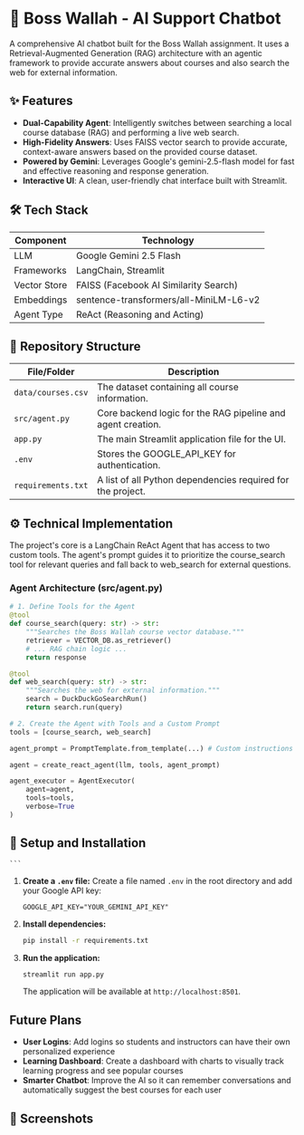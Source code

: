# 🤖 Boss Wallah - AI Support Chatbot

A comprehensive AI chatbot built for the Boss Wallah assignment. It uses a Retrieval-Augmented Generation (RAG) architecture with an agentic framework to provide accurate answers about courses and also search the web for external information.

## ✨ Features

- **Dual-Capability Agent**: Intelligently switches between searching a local course database (RAG) and performing a live web search.
- **High-Fidelity Answers**: Uses FAISS vector search to provide accurate, context-aware answers based on the provided course dataset.
- **Powered by Gemini**: Leverages Google's gemini-2.5-flash model for fast and effective reasoning and response generation.
- **Interactive UI**: A clean, user-friendly chat interface built with Streamlit.

## 🛠️ Tech Stack

| Component | Technology |
|-----------|------------|
| LLM | Google Gemini 2.5 Flash |
| Frameworks | LangChain, Streamlit |
| Vector Store | FAISS (Facebook AI Similarity Search) |
| Embeddings | sentence-transformers/all-MiniLM-L6-v2 |
| Agent Type | ReAct (Reasoning and Acting) |

## 📂 Repository Structure

| File/Folder | Description |
|-------------|-------------|
| `data/courses.csv` | The dataset containing all course information. |
| `src/agent.py` | Core backend logic for the RAG pipeline and agent creation. |
| `app.py` | The main Streamlit application file for the UI. |
| `.env` | Stores the GOOGLE_API_KEY for authentication. |
| `requirements.txt` | A list of all Python dependencies required for the project. |

## ⚙️ Technical Implementation

The project's core is a LangChain ReAct Agent that has access to two custom tools. The agent's prompt guides it to prioritize the course_search tool for relevant queries and fall back to web_search for external questions.

### Agent Architecture (src/agent.py)

```python
# 1. Define Tools for the Agent
@tool
def course_search(query: str) -> str:
    """Searches the Boss Wallah course vector database."""
    retriever = VECTOR_DB.as_retriever()
    # ... RAG chain logic ...
    return response

@tool
def web_search(query: str) -> str:
    """Searches the web for external information."""
    search = DuckDuckGoSearchRun()
    return search.run(query)

# 2. Create the Agent with Tools and a Custom Prompt
tools = [course_search, web_search]

agent_prompt = PromptTemplate.from_template(...) # Custom instructions for the agent

agent = create_react_agent(llm, tools, agent_prompt)

agent_executor = AgentExecutor(
    agent=agent,
    tools=tools,
    verbose=True
)
```

## 🚀 Setup and Installation
    ```
1.  **Create a `.env` file:**
    Create a file named `.env` in the root directory and add your Google API key:
    ```
    GOOGLE_API_KEY="YOUR_GEMINI_API_KEY"
    ```

2.  **Install dependencies:**
    ```bash
    pip install -r requirements.txt
    ```

4.  **Run the application:**
    ```bash
    streamlit run app.py
    ```
    The application will be available at `http://localhost:8501`.

## Future Plans

- **User Logins**: Add logins so students and instructors can have their own personalized experience
- **Learning Dashboard**: Create a dashboard with charts to visually track learning progress and see popular courses
- **Smarter Chatbot**: Improve the AI so it can remember conversations and automatically suggest the best courses for each user

## 📸 Screenshots

